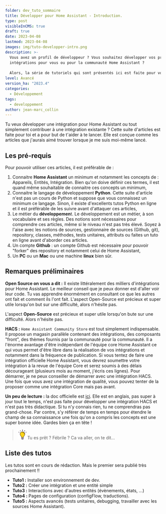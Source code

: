 ```yaml
---
folder: dev_tuto_sommaire
title: Développer pour Home Assistant - Introduction.
type: post
visibleInCMS: true
draft: true
date: 2023-04-08
lastmod: 2023-04-08
images: img/tuto-developper-intro.png
description: >-
  Vous avez un profil de développeur ? Vous souhaitez développer vos propres
  intégrations pour vous ou pour la communauté Home Assistant ?

  Alors, la série de tutoriels qui sont présentés ici est faite pour vous.
level: Avancé
version_ha: "2023.4"
categories:
  - Développement
tags:
  - developpement
author: jean-marc_collin
---
```

Tu veux développer une intégration pour Home Assistant ou tout simplement contribuer à une intégration existante ? Cette suite d'articles est faite pour toi et a pour but de t'aider à te lancer. Elle est conçue comme les articles que j'aurais aimé trouver lorsque je me suis moi-même lancé.

## Les pré-requis

Pour pouvoir utiliser ces articles, il est préférable de :

1. Connaitre **Home Assistant** un minimum et notamment les concepts de : Appareils, Entités, Intégration. Bien qu'on doive définir ces termes, il est quand même souhaitable de connaitre ces concepts un minimum,
2. Connaitre le langage de développement **Python**. Cette suite d'article n'est pas un cours de Python et suppose que vous connaissez un minimum ce langage. Sinon, il existe d'excellents tutos Python en ligne et il est préférable de les suivre avant d'attaquer ces articles,
3. Le métier du **développemen**t. Le développement est un métier, à son vocabulaire et ses règles. Des notions sont nécessaires pour comprendre ces articles, même si le niveau n'est pas très élevé. Soyez à l'aise avec les notions de sources, gestionnaire de sources (Github, git), repository, classes, méthodes, tests unitaires, attributs ou faites un tuto en ligne avant d'aborder ces articles.
4. Un compte **Github** : un compte Github est nécessaire pour pouvoir "forker" des repository et notamment celui de Home Assistant,
5. Un **PC** ou un **Mac** ou une machine **linux** bien sûr.

## Remarques préliminaires

**Open Source on vous a dit :** Il existe littéralement des milliers d'intégrations pour Home Assistant. Le meilleur conseil que je peux donner est d'aller voir leur code. Tu vas apprendre énormément en consultant ce que les autres ont fait et comment ils l'ont fait. L'aspect Open-Source est précieux et super utile lorsqu'on but sur une difficulté, alors n'hésite pas.

L'aspect **Open-Source** est précieux et super utile lorsqu'on bute sur une difficulté. Alors n'hésite pas.

**HACS :** `Home Assistant Community Store` est tout simplement indispensable. Il propose un magasin parallèle contenant des intégrations, des composants "front", des thèmes fournis par la communauté pour la communauté. Il a l'énorme avantage d'être indépendant de l'équipe core Home Assistant ce qui vous permet d'être libre dans la réalisation de vos intégrations et notamment dans la fréquence de publication. Si vous tentez de faire une intégration officielle Home Assistant, vous devrez soumettre votre intégration à la revue de l'équipe Core et serez soumis à des délais décourageant (plusieurs mois au moment, j'écris ces lignes). Pour démarrer, je ne peux conseiller de démarrer avec une intégration HACS. Une fois que vous avez une intégration de qualité, vous pouvez tenter de la proposer comme une intégration Core mais pas avant.

**Un peu de lecture :** la doc officielle est [ici](https://developers.home-assistant.io/). Elle est en anglais, pas super à jour tout le temps, n'est pas faite pour développer une intégration HACS et n'est pas très didactique. Si tu n'y connais rien, tu ne comprendras pas grand-chose. Par contre, s'y référer de temps en temps pour étendre le champ de sa connaissance une fois qu'on a compris les concepts est une super bonne idée. Gardes bien ça en tête !

> [![Tip](https://github.com/jmcollin78/tuto-hacs/raw/master/images/tips.png?raw=true?raw=true)](https://github.com/jmcollin78/tuto-hacs/blob/master/images/tips.png?raw=true?raw=true)Tu es prêt ? Fébrile ? Ca va aller, on te dit...

## Liste des tutos

Les tutos sont en cours de rédaction. Mais le premier sera publié très prochainement !!

* **Tuto1 :** Installer son environnement de dev.
* **Tuto2 :** Créer une intégration et une entité simple
* **Tuto3 :** Interactions avec d'autres entités (évènements, états, ...)
* **Tuto4 :** Pages de configuration (configFlow, traductions).
* **Tuto5 :** Aspects avancés (tests unitaires, debugging, travailler avec les sources Home Assistant).